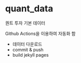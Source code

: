 # quant_data
퀀트 투자 기본 데이터 

Github Actions을 이용하여 자동화 함 
* 데이터 다운로드
* commit & push
* build jekyll pages 